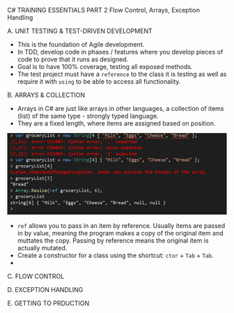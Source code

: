 C# TRAINING ESSENTIALS PART 2
Flow Control, Arrays, Exception Handling 

A. UNIT TESTING & TEST-DRIVEN DEVELOPMENT

 - This is the foundation of Agile development.
 - In TDD, develop code in phases / features where you develop pieces of code to prove that it runs as designed.
 - Goal is to have 100% coverage, testing all exposed methods.
 - The test project must have a `reference` to the class it is testing as well as require it with `using` to be able to access all functionality.

B. ARRAYS & COLLECTION

 - Arrays in C# are just like arrays in other languages, a collection of items (list) of the same type - strongly typed language.
 - They are a fixed length, where items are assigned based on position.

 ![Array](./assets/arrayDeclaration.png)

 - `ref` allows you to pass in an item by reference. Usually items are passed in by value, meaning the program makes a copy of the original item and muttates the copy. Passing by reference means the original item is actually mutated. 
 - Create a constructor for a class using the shortcut: `ctor` + `Tab` + `Tab`.
 - 

C. FLOW CONTROL

D. EXCEPTION HANDLING

E. GETTING TO PRDUCTION
